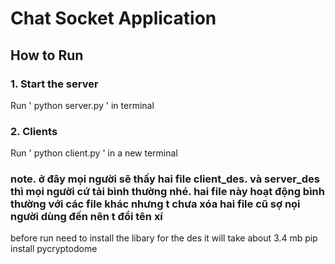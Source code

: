 # Chat Socket Application
 
## How to Run
### 1. Start the server 
Run ' python server.py ' in terminal
### 2. Clients
Run ' python client.py ' in a new terminal
### note. ở đây mọi người sẽ thấy hai file client_des. và server_des thì mọi người cứ tải bình thường nhé. hai file này hoạt động bình thường với các file khác nhưng t chưa xóa hai file cũ sợ nọi người dùng đến nên t đổi tên xí 
before run need to install the libary for the des it will take about 3.4 mb
pip install pycryptodome
